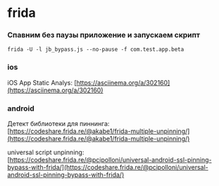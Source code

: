 # frida

### Спавним без паузы приложение и запускаем скрипт

`frida -U -l jb_bypass.js --no-pause -f com.test.app.beta`

### ios

iOS App Static Analys: [https://asciinema.org/a/302160](https://asciinema.org/a/302160)

### android

Детект библиотеки для пиннинга: [https://codeshare.frida.re/@akabe1/frida-multiple-unpinning/](https://codeshare.frida.re/@akabe1/frida-multiple-unpinning/)

universal script unpinning: [https://codeshare.frida.re/@pcipolloni/universal-android-ssl-pinning-bypass-with-frida/](https://codeshare.frida.re/@pcipolloni/universal-android-ssl-pinning-bypass-with-frida/)







